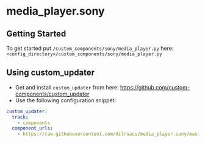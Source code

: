 # media_player.sony

## Getting Started

To get started put `/custom_components/sony/media_player.py` here: `<config_directory>/custom_components/sony/media_player.py`

## Using custom_updater

- Get and install `custom_updater` from here: https://github.com/custom-components/custom_updater
- Use the following configuration snippet:

```yaml
custom_updater:
  track:
    - components
  component_urls:
    - https://raw.githubusercontent.com/dilruacs/media_player.sony/master/custom_components.json
```
